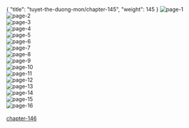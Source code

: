 { "title": "tuyet-the-duong-mon/chapter-145", "weight": 145 }
<img src="tuyet-the-duong-mon_0145_01-9a4d4fd73e22df367df2c0c1622fcf32.webp" alt="page-1" origin="http://1.bp.blogspot.com/-aQ_eYKTxXJo/WvLvsebn1eI/AAAAAAAA9tA/nZoDq-0WiqwZkwz8lS5Qka31z9JZSRFUgCLcBGAs/s1600/1.jpg?imgmax=0"><br/>
<img src="tuyet-the-duong-mon_0145_02-def4e039d4af00f589c7f6fa0dd579bb.webp" alt="page-2" origin="http://1.bp.blogspot.com/-RfCElgnC4hg/WvLvvbNntBI/AAAAAAAA9tk/NfVlqfvfX0ILrQFmvGW-yMJhRGvEOjTOgCLcBGAs/s1600/2.jpg?imgmax=0"><br/>
<img src="tuyet-the-duong-mon_0145_03-c90876319e7c02cef9b8a4b4c0e4fdf9.webp" alt="page-3" origin="http://1.bp.blogspot.com/-3Ypx18GTwXQ/WvLvvyGhWVI/AAAAAAAA9to/pDswx0ofsMoWkWeD-9y8vEPhS-KX7SKUgCLcBGAs/s1600/3.jpg?imgmax=0"><br/>
<img src="tuyet-the-duong-mon_0145_04-44d5d6343c48bc7abb98cd64c1abf980.webp" alt="page-4" origin="http://1.bp.blogspot.com/-jx30BiO_ZeU/WvLvwKdyvNI/AAAAAAAA9ts/yNjuoudj3QkbVZIJyJxat3WIMG2-_f2CgCLcBGAs/s1600/4.jpg?imgmax=0"><br/>
<img src="tuyet-the-duong-mon_0145_05-9e9fb9d9a1b809f23e0a0547801fa70a.webp" alt="page-5" origin="http://1.bp.blogspot.com/-_qAUZVuaJKY/WvLvwNEe_hI/AAAAAAAA9tw/zkjaDT11IIAVFAERww7NhJW6UuVe0lzcwCLcBGAs/s1600/5.jpg?imgmax=0"><br/>
<img src="tuyet-the-duong-mon_0145_06-0cab60da383d8689684a5cf90a2cf9de.webp" alt="page-6" origin="http://1.bp.blogspot.com/-V-GZZkB1clo/WvLvwj9RQ2I/AAAAAAAA9t0/d5kHRPhVRPEt62urXsHQSbSPFWfaqUH9wCLcBGAs/s1600/6.jpg?imgmax=0"><br/>
<img src="tuyet-the-duong-mon_0145_07-085ee757565bd41258da37039666df94.webp" alt="page-7" origin="http://1.bp.blogspot.com/-pYgVshMGK_U/WvLvw9n_t6I/AAAAAAAA9t4/dZwcPFwehxAh-L8PjqYP9d7_Zr9bpUybQCLcBGAs/s1600/7.jpg?imgmax=0"><br/>
<img src="tuyet-the-duong-mon_0145_08-1af7e241eebbe5254f3438b4c5b7009a.webp" alt="page-8" origin="http://1.bp.blogspot.com/-Td_i17Rg70w/WvLvxDgMYiI/AAAAAAAA9t8/xuEpmcljwV894lCUU1KPdj89IZr0mGP1QCLcBGAs/s1600/8.jpg?imgmax=0"><br/>
<img src="tuyet-the-duong-mon_0145_09-5b4dac7eaf5a457ac2edfb3838c48f2c.webp" alt="page-9" origin="http://1.bp.blogspot.com/-rKIsP-mX69A/WvLvxdSHQMI/AAAAAAAA9uA/cK-kY_hVXTY-pILNpNgxOoSgf5C21nBKQCLcBGAs/s1600/9.jpg?imgmax=0"><br/>
<img src="tuyet-the-duong-mon_0145_10-0c8fa6b63174fff1f4f4e31ba0890ef1.webp" alt="page-10" origin="http://1.bp.blogspot.com/-KEeIzt-MGfo/WvLvsY1f_KI/AAAAAAAA9tE/-IRtzmihx2cNvMy4i6qWAEq6gHO-5h_QACLcBGAs/s1600/10.jpg?imgmax=0"><br/>
<img src="tuyet-the-duong-mon_0145_11-ec7e03239381d8abefa9f8255da3c19c.webp" alt="page-11" origin="http://1.bp.blogspot.com/-24xH41p2Ddw/WvLvtSAMY2I/AAAAAAAA9tQ/lykQ0JTnnCUr6TUmaYZ7HJDGssmwn7FwACLcBGAs/s1600/11.jpg?imgmax=0"><br/>
<img src="tuyet-the-duong-mon_0145_12-857d08a327cb4d11424027c565ca96e1.webp" alt="page-12" origin="http://1.bp.blogspot.com/-DSLswwWU3e4/WvLvtRLx8BI/AAAAAAAA9tM/hQERxk-C0J8UAGLCPxEyygNrlFMtdGJYACLcBGAs/s1600/12.jpg?imgmax=0"><br/>
<img src="tuyet-the-duong-mon_0145_13-16d447d0e9a7a8debf42da6d8457931a.webp" alt="page-13" origin="http://1.bp.blogspot.com/-bwt9b9cuA7U/WvLvuO2jSiI/AAAAAAAA9tU/o_engw-vwNsNmvmDQbdMf_MZepRyaCcrwCLcBGAs/s1600/13.jpg?imgmax=0"><br/>
<img src="tuyet-the-duong-mon_0145_14-43689456111772f99c0d2e1c6a943559.webp" alt="page-14" origin="http://1.bp.blogspot.com/-gqWZK_lCX-o/WvLvug5H76I/AAAAAAAA9tY/DsxJrDJUiDMI0SsEjKoVP8Uimb1PGRwRQCLcBGAs/s1600/14.jpg?imgmax=0"><br/>
<img src="tuyet-the-duong-mon_0145_15-275b77de54af4d33b57f7f5d87dfc25b.webp" alt="page-15" origin="http://1.bp.blogspot.com/-Hn4RPKYjXIE/WvLvu61bO3I/AAAAAAAA9tc/OYEHrDhTVp0baTrNbH_fJsCa7auZcfyZgCLcBGAs/s1600/15.jpg?imgmax=0"><br/>
<img src="tuyet-the-duong-mon_0145_16-430f4f8fb6e7901c1b232fdf02d7b9df.webp" alt="page-16" origin="http://1.bp.blogspot.com/-yUGuCkycPMk/WvLvu1yevAI/AAAAAAAA9tg/3t6oaQzVzCoZN4ew_QFuAme0jh_mSG3hwCLcBGAs/s1600/16.jpg?imgmax=0"><br/>
<br/><a class="nextchap" href="/tuyet-the-duong-mon/chapter-146">chapter-146</a>
